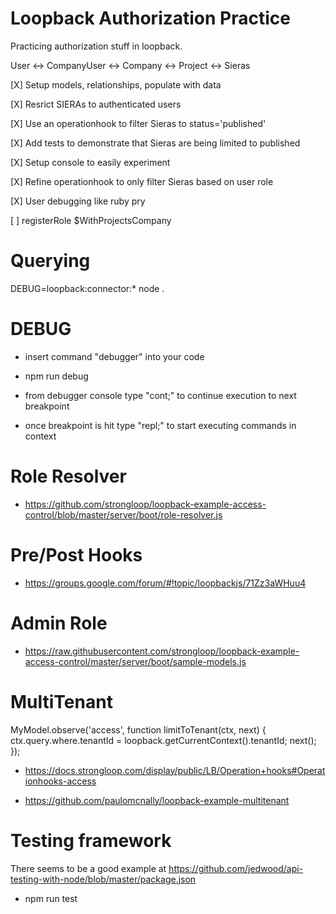 # Loopback Authorization Practice

Practicing authorization stuff in loopback.

User <-> CompanyUser <-> Company <-> Project <-> Sieras

 [X] Setup models, relationships, populate with data

 [X] Resrict SIERAs to authenticated users

 [X] Use an operationhook to filter Sieras to status='published'

 [X] Add tests to demonstrate that Sieras are being limited to published

 [X] Setup console to easily experiment

 [X] Refine operationhook to only filter Sieras based on user role

 [X] User debugging like ruby pry

 [ ] registerRole $WithProjectsCompany


Querying
========

DEBUG=loopback:connector:* node .

DEBUG
==============

* insert command "debugger" into your code

* npm run debug

* from debugger console type "cont;" to continue execution to next breakpoint

* once breakpoint is hit type "repl;" to start executing commands in context

Role Resolver
==============

* https://github.com/strongloop/loopback-example-access-control/blob/master/server/boot/role-resolver.js

Pre/Post Hooks
==============

* https://groups.google.com/forum/#!topic/loopbackjs/71Zz3aWHuu4

Admin Role
==========

* https://raw.githubusercontent.com/strongloop/loopback-example-access-control/master/server/boot/sample-models.js

MultiTenant
===========

  MyModel.observe('access', function limitToTenant(ctx, next) {
    ctx.query.where.tenantId = loopback.getCurrentContext().tenantId;
    next();
  });

* https://docs.strongloop.com/display/public/LB/Operation+hooks#Operationhooks-access

* https://github.com/paulomcnally/loopback-example-multitenant

Testing framework
=================

There seems to be a good example at https://github.com/jedwood/api-testing-with-node/blob/master/package.json

* npm run test
